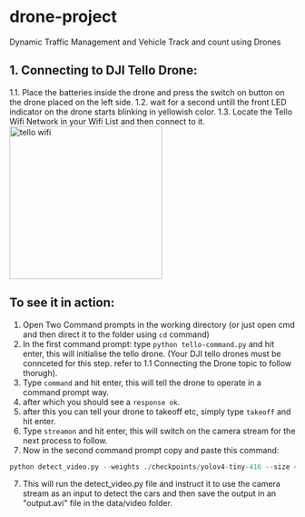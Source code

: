 # drone-project
Dynamic Traffic Management and Vehicle Track and count using Drones

## 1. Connecting to DJI Tello Drone: 
1.1. Place the batteries inside the drone and press the switch on button on the drone placed on the left side.
1.2. wait for a second untill the front LED indicator on the drone starts blinking in yellowish color. 
1.3. Locate the Tello Wifi Network in your Wifi List and then connect to it. 
<img width="269" alt="tello wifi" src="https://user-images.githubusercontent.com/50179614/110765106-d7e9a780-8279-11eb-9f3f-bf2c342ecf5b.png">
 

## To see it in action:

1. Open Two Command prompts in the working directory (or just open cmd and then direct it to the folder using `cd` command) 
2. In the first command prompt: type `python tello-command.py` and hit enter, this will initialise the tello drone. (Your DJI tello drones must be connceted for this step. refer to 1.1 Connecting the Drone topic to follow thorugh).
3. Type `command` and hit enter, this will tell the drone to operate in a command prompt way.
4. after which you should see a `response ok`.
5. after this you can tell your drone to takeoff etc, simply type `takeoff` and hit enter.
6. Type `streamon` and hit enter, this will switch on the camera stream for the next process to follow.
7. Now in the second command prompt copy and paste this command:
```python
python detect_video.py --weights ./checkpoints/yolov4-tiny-416 --size 416 --model yolov4 --video 0 --output ./data/video/output.avi --count --tiny
```
7. This will run the detect_video.py file and instruct it to use the camera stream as an input to detect the cars and then save the output in an "output.avi" file in the data/video folder.


